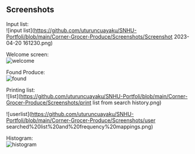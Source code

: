Screenshots  
--- 
Input list:  
![input list](https://github.com/uturuncuayaku/SNHU-Portfoli/blob/main/Corner-Grocer-Produce/Screenshots/Screenshot 2023-04-20 161230.png)   

Welcome screen:  
![welcome](https://github.com/uturuncuayaku/SNHU-Portfoli/blob/main/Corner-Grocer-Produce/Screenshots/welcome.png)  

Found Produce:  
![found](https://github.com/uturuncuayaku/SNHU-Portfoli/blob/main/Corner-Grocer-Produce/Screenshots/FoundProduce.png)  

Printing list:  
![list](https://github.com/uturuncuayaku/SNHU-Portfoli/blob/main/Corner-Grocer-Produce/Screenshots/print list from search history.png)  

![userlist](https://github.com/uturuncuayaku/SNHU-Portfoli/blob/main/Corner-Grocer-Produce/Screenshots/user searched%20list%20and%20frequency%20mappings.png)  

Histogram:  
![histogram](https://github.com/uturuncuayaku/SNHU-Portfoli/blob/main/Corner-Grocer-Produce/Screenshots/histogram.png)  
